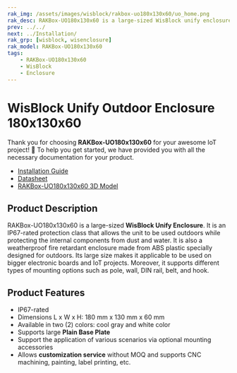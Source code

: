 ```yaml
---
rak_img: /assets/images/wisblock/rakbox-uo180x130x60/uo_home.png
rak_desc: RAKBox-UO180x130x60 is a large-sized WisBlock unify enclosure. It is an IP67-rated protection class that allows the unit to be used outdoors while protecting the internal components from dust and water.
prev: ../../
next: ../Installation/
rak_grp: [wisblock, wisenclosure]
rak_model: RAKBox-UO180x130x60
tags:
    - RAKBox-UO180x130x60
    - WisBlock
    - Enclosure
---
```


# WisBlock Unify Outdoor Enclosure 180x130x60

Thank you for choosing **RAKBox-UO180x130x60** for your awesome IoT project! 🎉 To help you get started, we have provided you with all the necessary documentation for your product.


- [Installation Guide](../Installation/)
- [Datasheet](../Datasheet/)
- [RAKBox-UO180x130x60 3D Model](https://downloads.rakwireless.com/3D_File/WisBlock/Unify%20Enclosure/RAKBox-UO180x130x60/)


## Product Description

RAKBox-UO180x130x60 is a large-sized **WisBlock Unify Enclosure**. It is an IP67-rated protection class that allows the unit to be used outdoors while protecting the internal components from dust and water. It is also a weatherproof fire retardant enclosure made from ABS plastic specially designed for outdoors. Its large size makes it applicable to be used on bigger electronic boards and IoT projects. Moreover, it supports different types of mounting options such as pole, wall, DIN rail, belt, and hook.

## Product Features
- IP67-rated
- Dimensions L x W x H: 180&nbsp;mm x 130&nbsp;mm x 60&nbsp;mm
- Available in two (2) colors: cool gray and white color
- Supports large **Plain Base Plate**
- Support the application of various scenarios via optional mounting accessories
- Allows **customization service** without MOQ and supports CNC machining, painting, label printing, etc.